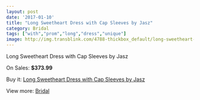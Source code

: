 ```yaml
---
layout: post
date: '2017-01-10'
title: "Long Sweetheart Dress with Cap Sleeves by Jasz"
category: Bridal
tags: ["with","prom","long","dress","unique"]
image: http://img.transblink.com/4788-thickbox_default/long-sweetheart-dress-with-cap-sleeves-by-jasz.jpg
---
```

Long Sweetheart Dress with Cap Sleeves by Jasz

On Sales: **$373.99**
<a href="https://www.transblink.com/en/bridal/1495-long-sweetheart-dress-with-cap-sleeves-by-jasz.html"><amp-img layout="responsive" width="600" height="600" src="//img.transblink.com/4788-thickbox_default/long-sweetheart-dress-with-cap-sleeves-by-jasz.jpg" alt="Long Sweetheart Dress with Cap Sleeves by Jasz 0" /></a>
<a href="https://www.transblink.com/en/bridal/1495-long-sweetheart-dress-with-cap-sleeves-by-jasz.html"><amp-img layout="responsive" width="600" height="600" src="//img.transblink.com/4790-thickbox_default/long-sweetheart-dress-with-cap-sleeves-by-jasz.jpg" alt="Long Sweetheart Dress with Cap Sleeves by Jasz 1" /></a>
<a href="https://www.transblink.com/en/bridal/1495-long-sweetheart-dress-with-cap-sleeves-by-jasz.html"><amp-img layout="responsive" width="600" height="600" src="//img.transblink.com/4789-thickbox_default/long-sweetheart-dress-with-cap-sleeves-by-jasz.jpg" alt="Long Sweetheart Dress with Cap Sleeves by Jasz 2" /></a>

Buy it: [Long Sweetheart Dress with Cap Sleeves by Jasz](https://www.transblink.com/en/bridal/1495-long-sweetheart-dress-with-cap-sleeves-by-jasz.html "Long Sweetheart Dress with Cap Sleeves by Jasz")

View more: [Bridal](https://www.transblink.com/en/3-bridal "Bridal")